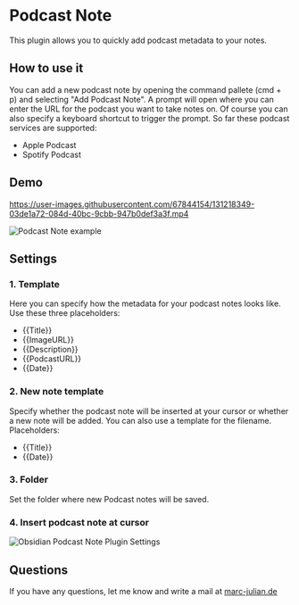 # Podcast Note

This plugin allows you to quickly add podcast metadata to your notes.


## How to use it
You can add a new podcast note by opening the command pallete (cmd + p) and selecting "Add Podcast Note".
A prompt will open where you can enter the URL for the podcast you want to take notes on. 
Of course you can also specify a keyboard shortcut to trigger the prompt.
So far these podcast services are supported:
- Apple Podcast
- Spotify Podcast


## Demo
https://user-images.githubusercontent.com/67844154/131218349-03de1a72-084d-40bc-9cbb-947b0def3a3f.mp4

![Podcast Note example](https://user-images.githubusercontent.com/67844154/131222181-e9a52afa-fee2-4eff-83e1-f03deb633df3.png)


## Settings


### 1. Template
Here you can specify how the metadata for your podcast notes looks like. 
Use these three placeholders:
- {{Title}}
- {{ImageURL}}
- {{Description}}
- {{PodcastURL}}
- {{Date}}

### 2. New note template
Specify whether the podcast note will be inserted at your cursor or whether a new note will be added.
You can also use a template for the filename.
Placeholders:
- {{Title}}
- {{Date}}

### 3. Folder
Set the folder where new Podcast notes will be saved.


### 4. Insert podcast note at cursor


![Obsidian Podcast Note Plugin Settings](https://user-images.githubusercontent.com/67844154/131218391-eedc24c7-41fc-4947-837c-21cd6e451757.png)




## Questions
If you have any questions, let me know and write a mail at [marc-julian.de](https://www.marc-julian.de)





